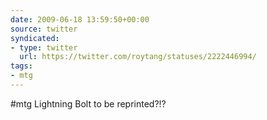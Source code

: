 ```yaml
---
date: 2009-06-18 13:59:50+00:00
source: twitter
syndicated:
- type: twitter
  url: https://twitter.com/roytang/statuses/2222446994/
tags:
- mtg
---
```


#mtg Lightning Bolt to be reprinted?!?